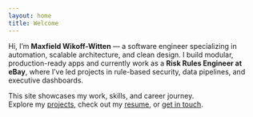 ```yaml
---
layout: home
title: Welcome
---
```


Hi, I’m **Maxfield Wikoff-Witten** — a software engineer specializing in automation, scalable architecture, and clean design. I build modular, production-ready apps and currently work as a **Risk Rules Engineer at eBay**, where I’ve led projects in rule-based security, data pipelines, and executive dashboards.

This site showcases my work, skills, and career journey.  
Explore my [projects](projects.md), check out my [resume](resume.md), or [get in touch](contact.md).